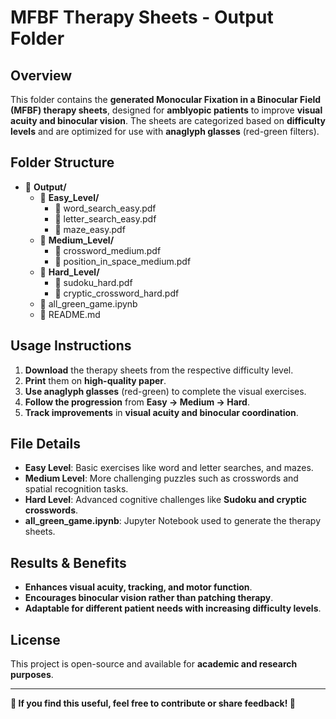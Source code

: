
# **MFBF Therapy Sheets - Output Folder**

## **Overview**
This folder contains the **generated Monocular Fixation in a Binocular Field (MFBF) therapy sheets**, designed for **amblyopic patients** to improve **visual acuity and binocular vision**. The sheets are categorized based on **difficulty levels** and are optimized for use with **anaglyph glasses** (red-green filters).

## **Folder Structure**
- 📂 **Output/**
  - 📂 **Easy_Level/**
    - 📄 word_search_easy.pdf
    - 📄 letter_search_easy.pdf
    - 📄 maze_easy.pdf
  - 📂 **Medium_Level/**
    - 📄 crossword_medium.pdf
    - 📄 position_in_space_medium.pdf
  - 📂 **Hard_Level/**
    - 📄 sudoku_hard.pdf
    - 📄 cryptic_crossword_hard.pdf
  - 📄 all_green_game.ipynb
  - 📄 README.md

## **Usage Instructions**
1. **Download** the therapy sheets from the respective difficulty level.
2. **Print** them on **high-quality paper**.
3. **Use anaglyph glasses** (red-green) to complete the visual exercises.
4. **Follow the progression** from **Easy → Medium → Hard**.
5. **Track improvements** in **visual acuity and binocular coordination**.

## **File Details**
- **Easy Level**: Basic exercises like word and letter searches, and mazes.
- **Medium Level**: More challenging puzzles such as crosswords and spatial recognition tasks.
- **Hard Level**: Advanced cognitive challenges like **Sudoku and cryptic crosswords**.
- **all_green_game.ipynb**: Jupyter Notebook used to generate the therapy sheets.

## **Results & Benefits**
- **Enhances visual acuity, tracking, and motor function**.
- **Encourages binocular vision rather than patching therapy**.
- **Adaptable for different patient needs with increasing difficulty levels**.

## **License**
This project is open-source and available for **academic and research purposes**.

---

**📌 If you find this useful, feel free to contribute or share feedback! 🚀**
